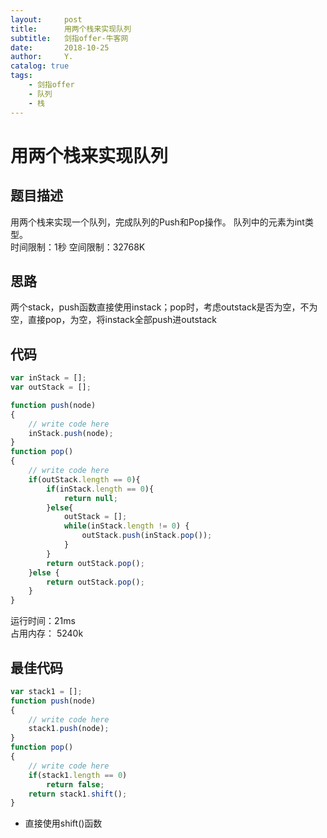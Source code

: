 ```yaml
---
layout:     post
title:      用两个栈来实现队列
subtitle:   剑指offer-牛客网
date:       2018-10-25
author:     Y.
catalog: true
tags:
    - 剑指offer  
    - 队列
    - 栈  
---
```


# 用两个栈来实现队列  

## 题目描述  

用两个栈来实现一个队列，完成队列的Push和Pop操作。 队列中的元素为int类型。  
时间限制：1秒 空间限制：32768K  

## 思路  

两个stack，push函数直接使用instack；pop时，考虑outstack是否为空，不为空，直接pop，为空，将instack全部push进outstack

## 代码  

```javascript  
var inStack = [];
var outStack = [];

function push(node)
{
    // write code here
    inStack.push(node);
}
function pop()
{
    // write code here
    if(outStack.length == 0){
        if(inStack.length == 0){
            return null;
        }else{
            outStack = [];
            while(inStack.length != 0) {
                outStack.push(inStack.pop());
            }
        }
        return outStack.pop();
    }else {
        return outStack.pop();
    }
}
```

运行时间：21ms  
占用内存： 5240k  

## 最佳代码  

```javascript
var stack1 = [];
function push(node)
{
    // write code here
    stack1.push(node);
}
function pop()
{
    // write code here
    if(stack1.length == 0)
        return false;
    return stack1.shift();
}
```
* 直接使用shift()函数
